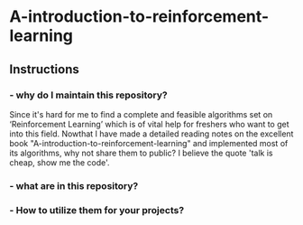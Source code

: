 # A-introduction-to-reinforcement-learning

## Instructions 

### - why do I maintain this repository?
Since it's hard for me to find a complete and feasible algorithms set on ‘Reinforcement Learning’ which is of vital help for freshers who want to get into this field. 
Nowthat I have made a detailed reading notes on the excellent book "A-introduction-to-reinforcement-learning" and implemented most of its algorithms, why not share them to public? 
I believe the quote 'talk is cheap, show me the code'.
### - what are in this repository?
### - How to utilize them for your projects?
